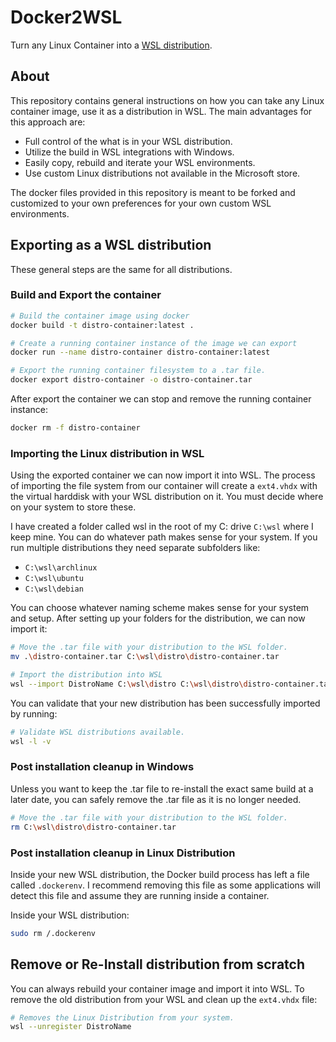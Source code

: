# Docker2WSL

Turn any Linux Container into a [WSL distribution][AboutWSL].
## About

This repository contains general instructions on how you can take any Linux container image, use it as a distribution in WSL.
The main advantages for this approach are:

* Full control of the what is in your WSL distribution.
* Utilize the build in WSL integrations with Windows.
* Easily copy, rebuild and iterate your WSL environments.
* Use custom Linux distributions not available in the Microsoft store.

The docker files provided in this repository is meant to be forked and customized to your own preferences for your own custom WSL environments.

## Exporting as a WSL distribution

These general steps are the same for all distributions.

### Build and Export the container


```sh
# Build the container image using docker
docker build -t distro-container:latest .

# Create a running container instance of the image we can export 
docker run --name distro-container distro-container:latest  

# Export the running container filesystem to a .tar file.
docker export distro-container -o distro-container.tar
```

After export the container we can stop and remove the running container instance:

```sh
docker rm -f distro-container
```

### Importing the Linux distribution in WSL

Using the exported container we can now import it into WSL.
The process of importing the file system from our container will create a `ext4.vhdx` with the virtual harddisk with your WSL distribution on it.
You must decide where on your system to store these.

I have created a folder called wsl in the root of my C: drive `C:\wsl` where I keep mine. You can do whatever path makes sense for your system.
If you run multiple distributions they need separate subfolders like:

* `C:\wsl\archlinux`
* `C:\wsl\ubuntu`
* `C:\wsl\debian`

You can choose whatever naming scheme makes sense for your system and setup.
After setting up your folders for the distribution, we can now import it:

```sh
# Move the .tar file with your distribution to the WSL folder.
mv .\distro-container.tar C:\wsl\distro\distro-container.tar

# Import the distribution into WSL
wsl --import DistroName C:\wsl\distro C:\wsl\distro\distro-container.tar
```

You can validate that your new distribution has been successfully imported by running:  

```sh
# Validate WSL distributions available.
wsl -l -v
```

### Post installation cleanup in Windows

Unless you want to keep the .tar file to re-install the exact same build at a later date, you can safely remove the .tar file as it is no longer needed.
```sh
# Move the .tar file with your distribution to the WSL folder.
rm C:\wsl\distro\distro-container.tar
```

### Post installation cleanup in Linux Distribution

Inside your new WSL distribution, the Docker build process has left a file called `.dockerenv`.
I recommend removing this file as some applications will detect this file and assume they are running inside a container.

Inside your WSL distribution: 

```sh
sudo rm /.dockerenv
```

## Remove or Re-Install distribution from scratch

You can always rebuild your container image and import it into WSL.
To remove the old distribution from your WSL and clean up the `ext4.vhdx` file:
```sh
# Removes the Linux Distribution from your system.
wsl --unregister DistroName
```


[AboutWSL]: https://docs.microsoft.com/en-us/windows/wsl/about